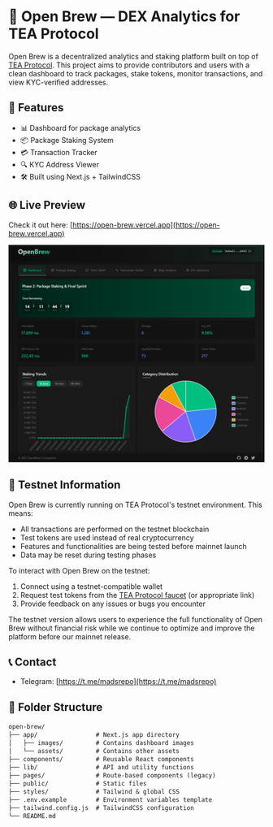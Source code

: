# 🧪 Open Brew — DEX Analytics for TEA Protocol

Open Brew is a decentralized analytics and staking platform built on top of [TEA Protocol](https://www.tea.xyz/). This project aims to provide contributors and users with a clean dashboard to track packages, stake tokens, monitor transactions, and view KYC-verified addresses.

## 🚀 Features

- 📊 Dashboard for package analytics
- 📦 Package Staking System
- 💳 Transaction Tracker
- 🔍 KYC Address Viewer
- 🛠️ Built using Next.js + TailwindCSS

## 🌐 Live Preview

Check it out here: [https://open-brew.vercel.app](https://open-brew.vercel.app)

![Open Brew Live Dashboard](app/assets/Dex.png)

## 🧪 Testnet Information

Open Brew is currently running on TEA Protocol's testnet environment. This means:

- All transactions are performed on the testnet blockchain
- Test tokens are used instead of real cryptocurrency
- Features and functionalities are being tested before mainnet launch
- Data may be reset during testing phases

To interact with Open Brew on the testnet:
1. Connect using a testnet-compatible wallet
2. Request test tokens from the [TEA Protocol faucet](https://faucet.tea.xyz) (or appropriate link)
3. Provide feedback on any issues or bugs you encounter

The testnet version allows users to experience the full functionality of Open Brew without financial risk while we continue to optimize and improve the platform before our mainnet release.

## 📞 Contact

- Telegram: [https://t.me/madsrepo](https://t.me/madsrepo)

## 📁 Folder Structure
```plaintext
open-brew/
├── app/                # Next.js app directory
│   ├── images/         # Contains dashboard images 
│   └── assets/         # Contains other assets
├── components/         # Reusable React components
├── lib/                # API and utility functions
├── pages/              # Route-based components (legacy)
├── public/             # Static files
├── styles/             # Tailwind & global CSS
├── .env.example        # Environment variables template
├── tailwind.config.js  # TailwindCSS configuration
└── README.md